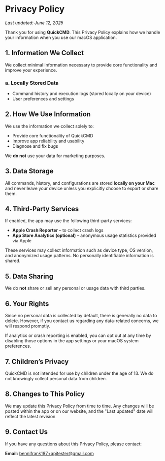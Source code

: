 # Privacy Policy

_Last updated: June 12, 2025_

Thank you for using **QuickCMD**. This Privacy Policy explains how we handle your information when you use our macOS application.

## 1. Information We Collect

We collect minimal information necessary to provide core functionality and improve your experience.

### a. **Locally Stored Data**
- Command history and execution logs (stored locally on your device)
- User preferences and settings

## 2. How We Use Information

We use the information we collect solely to:
- Provide core functionality of QuickCMD
- Improve app reliability and usability
- Diagnose and fix bugs

We **do not** use your data for marketing purposes.

## 3. Data Storage

All commands, history, and configurations are stored **locally on your Mac** and never leave your device unless you explicitly choose to export or share them.

## 4. Third-Party Services

If enabled, the app may use the following third-party services:

- **Apple Crash Reporter** – to collect crash logs
- **App Store Analytics (optional)** – anonymous usage statistics provided via Apple

These services may collect information such as device type, OS version, and anonymized usage patterns. No personally identifiable information is shared.

## 5. Data Sharing

We do **not** share or sell any personal or usage data with third parties.

## 6. Your Rights

Since no personal data is collected by default, there is generally no data to delete. However, if you contact us regarding any data-related concerns, we will respond promptly.

If analytics or crash reporting is enabled, you can opt out at any time by disabling those options in the app settings or your macOS system preferences.

## 7. Children’s Privacy

QuickCMD is not intended for use by children under the age of 13. We do not knowingly collect personal data from children.

## 8. Changes to This Policy

We may update this Privacy Policy from time to time. Any changes will be posted within the app or on our website, and the "Last updated" date will reflect the latest revision.

## 9. Contact Us

If you have any questions about this Privacy Policy, please contact:

**Email:** bennifrank187+apitester@gmail.com
